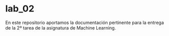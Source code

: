 # lab_02

En este repositorio aportamos la documentación pertinente para la entrega de la 2º tarea de la asignatura de Machine Learning.
